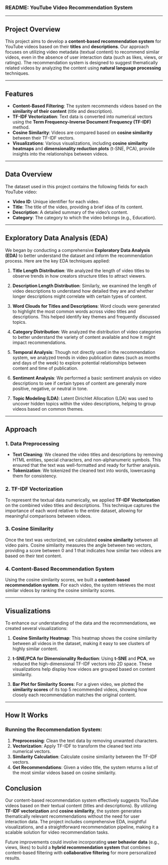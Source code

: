 

### README: YouTube Video Recommendation System

---

## Project Overview

This project aims to develop a **content-based recommendation system** for YouTube videos based on their **titles** and **descriptions**. Our approach focuses on utilizing video metadata (textual content) to recommend similar videos, even in the absence of user interaction data (such as likes, views, or ratings). The recommendation system is designed to suggest thematically related videos by analyzing the content using **natural language processing** techniques.

---

## Features

- **Content-Based Filtering**: The system recommends videos based on the **similarity of their content** (title and description).
- **TF-IDF Vectorization**: Text data is converted into numerical vectors using the **Term Frequency-Inverse Document Frequency (TF-IDF)** method.
- **Cosine Similarity**: Videos are compared based on **cosine similarity** between their TF-IDF vectors.
- **Visualizations**: Various visualizations, including **cosine similarity heatmaps** and **dimensionality reduction plots** (t-SNE, PCA), provide insights into the relationships between videos.

---

## Data Overview

The dataset used in this project contains the following fields for each YouTube video:
- **Video ID**: Unique identifier for each video.
- **Title**: The title of the video, providing a brief idea of its content.
- **Description**: A detailed summary of the video’s content.
- **Category**: The category to which the video belongs (e.g., Education).

---

## Exploratory Data Analysis (EDA)

We began by conducting a comprehensive **Exploratory Data Analysis (EDA)** to better understand the dataset and inform the recommendation process. Here are the key EDA techniques applied:

1. **Title Length Distribution**: We analyzed the length of video titles to observe trends in how creators structure titles to attract viewers.
   
2. **Description Length Distribution**: Similarly, we examined the length of video descriptions to understand how detailed they are and whether longer descriptions might correlate with certain types of content.

3. **Word Clouds for Titles and Descriptions**: Word clouds were generated to highlight the most common words across video titles and descriptions. This helped identify key themes and frequently discussed topics.

4. **Category Distribution**: We analyzed the distribution of video categories to better understand the variety of content available and how it might impact recommendations.

5. **Temporal Analysis**: Though not directly used in the recommendation system, we analyzed trends in video publication dates (such as months and days of the week) to explore potential relationships between content and time of publication.

6. **Sentiment Analysis**: We performed a basic sentiment analysis on video descriptions to see if certain types of content are generally more positive, negative, or neutral in tone.

7. **Topic Modeling (LDA)**: Latent Dirichlet Allocation (LDA) was used to uncover hidden topics within the video descriptions, helping to group videos based on common themes.

---

## Approach

### 1. Data Preprocessing
- **Text Cleaning**: We cleaned the video titles and descriptions by removing HTML entities, special characters, and non-alphanumeric symbols. This ensured that the text was well-formatted and ready for further analysis.
- **Tokenization**: We tokenized the cleaned text into words, lowercasing them for consistency.

### 2. TF-IDF Vectorization
To represent the textual data numerically, we applied **TF-IDF Vectorization** on the combined video titles and descriptions. This technique captures the importance of each word relative to the entire dataset, allowing for meaningful comparisons between videos.

### 3. Cosine Similarity
Once the text was vectorized, we calculated **cosine similarity** between all video pairs. Cosine similarity measures the angle between two vectors, providing a score between 0 and 1 that indicates how similar two videos are based on their text content.

### 4. Content-Based Recommendation System
Using the cosine similarity scores, we built a **content-based recommendation system**. For each video, the system retrieves the most similar videos by ranking the cosine similarity scores.

---

## Visualizations

To enhance our understanding of the data and the recommendations, we created several visualizations:

1. **Cosine Similarity Heatmap**: This heatmap shows the cosine similarity between all videos in the dataset, making it easy to see clusters of highly similar content.
   
2. **t-SNE/PCA for Dimensionality Reduction**: Using **t-SNE** and **PCA**, we reduced the high-dimensional TF-IDF vectors into 2D space. These visualizations help display how videos are grouped based on content similarity.

3. **Bar Plot for Similarity Scores**: For a given video, we plotted the **similarity scores** of its top 5 recommended videos, showing how closely each recommendation matches the original content.

---

## How It Works

### Running the Recommendation System:
1. **Preprocessing**: Clean the text data by removing unwanted characters.
2. **Vectorization**: Apply TF-IDF to transform the cleaned text into numerical vectors.
3. **Similarity Calculation**: Calculate cosine similarity between the TF-IDF vectors.
4. **Get Recommendations**: Given a video title, the system returns a list of the most similar videos based on cosine similarity.



## Conclusion

Our content-based recommendation system effectively suggests YouTube videos based on their textual content (titles and descriptions). By utilizing **TF-IDF vectorization** and **cosine similarity**, the system generates thematically relevant recommendations without the need for user interaction data. The project includes comprehensive EDA, insightful visualizations, and a straightforward recommendation pipeline, making it a scalable solution for video recommendation tasks.

Future improvements could involve incorporating **user behavior data** (e.g., views, likes) to build a **hybrid recommendation system** that combines content-based filtering with **collaborative filtering** for more personalized results.

